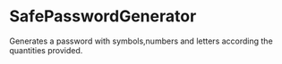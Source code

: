 # SafePasswordGenerator

Generates a password with symbols,numbers and letters according the quantities provided.
